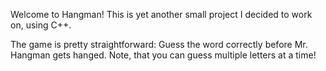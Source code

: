 Welcome to Hangman! This is yet another small project I decided to work on, using C++.

The game is pretty straightforward: Guess the word correctly before Mr. Hangman gets hanged. Note, that you can guess multiple letters at a time!
